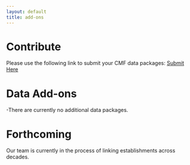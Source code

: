 ```yaml
---
layout: default
title: add-ons
---
```


<h1 style="text-align:left;">Contribute</h1>
<p>
  Please use the following link to submit your CMF data packages:
  <a href="https://docs.google.com/forms/d/e/1FAIpQLSc1HyFJtRJwykmxqVLWLwBSJwL-_Be034xCCHxuj45fEDFl7g/viewform?usp=dialog" target="_blank">
    Submit Here
  </a>
</p>

<h1 style="text-align:left;">Data Add-ons</h1>
<p>
  -There are currently no additional data packages.
</p>

<h1 style="text-align:left;">Forthcoming</h1>
<p>
  Our team is currently in the process of linking establishments across decades.
</p>
